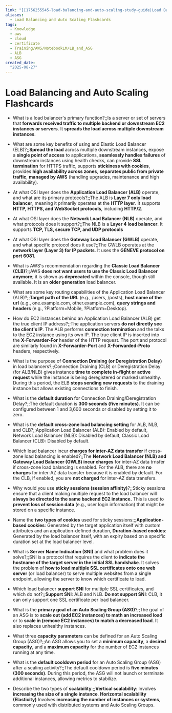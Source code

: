 ```yaml
---
link: "[[1756255545-load-balancing-and-auto-scaling-study-guide|Load Balancing and Auto Scaling Study Guide]]"
aliases: 
  - Load Balancing and Auto Scaling Flashcards 
tags:
  - Knowledge
  - aws
  - cloud
  - certificate
  - Training/AWS/NotebookLM/LB_and_ASG
  - ALB
  - ASG
created_date:
  "2025-08-27"
---
```

# Load Balancing and Auto Scaling Flashcards 
- What is a load balancer's primary function?;;Is a server or set of servers that **forwards received traffic to multiple backend or downstream EC2 instances or servers**. It **spreads the load across multiple downstream instances**.
<!--SR:!2025-11-18,62,310-->
- What are some key benefits of using and Elastic Load Balancer (ELB)?;;**Spread the load** across multiple downstream instances, expose a **single point of access** to applications, **seamlessly handles failures** of downstream instances using health checks, can provide **SSL termination** for HTTPS traffic, supports **stickiness with cookies**, provides **high availability across zones**, **separates public from private traffic**, **managed by AWS** (handling upgrades, maintenance and high availability).
<!--SR:!2025-10-08,29,270-->
- At what OSI layer does the **Application Load Balancer (ALB)** operate, and what are its primary protocols?;;The ALB is **Layer 7 only load balancer**, meaning it primarily operates at the **HTTP layer**. It supports **HTTP, HTTPS, and WebSocket protocols**, including **HTTP/2**.
<!--SR:!2025-11-19,63,310-->
- At what OSI layer does the **Network Load Balancer (NLB)** operate, and what protocols does it support?;;The NLB is a **Layer 4 load balancer**. It supports **TCP, TLS, secure TCP, and UDP protocols**
<!--SR:!2025-10-13,31,270-->
- At what OSI layer does the **Gateway Load Balancer (GWLB)** operate, and what specific protocol does it use?;;The GWLB operates at the **network layer (Layer 3) for IP packets**. It uses the **GENEVE protocol on port 6081**.
<!--SR:!2025-11-01,45,290-->
- What is AWS's recommendation regarding the **Classic Load Balancer (CLB)**?;;AWS **does not want users to use the Classic Load Balancer anymore**; it is shown as **deprecated** within the console, though still available. It is an **older generation** load balancer.
<!--SR:!2025-11-11,55,310-->
- What are some key routing capabilities of the Application Load Balancer (ALB)?;;**Target path of the URL** (e.g., /users, /posts), **host name of the url** (e.g., one.example.com, other.example.com), **query strings and headers** (e.g., ?Platform=Mobile, ?Platform=Desktop).
<!--SR:!2025-10-23,41,290-->
- How do EC2 instances behind an Application Load Balancer (ALB) get the true client IP address?;;The application servers **do not directly see the client's IP**. The ALB performs **connection termination** and the talks to the EC2 instance using its own IP. The true client IP is inserted into the **X-Forwarder-For** header of the HTTP request. The port and protocol are similarly found in **X-Forwarder-Port** and **X-Forwarded-Proto** headers, respectively.
<!--SR:!2025-11-10,54,310-->
- What is the purpose of **Connection Draining (or Deregistration Delay)** in load balancers?;;Connection Draining (CLB) or Deregistration Delay (for ALB/NLB) gives instance **time to complete in-flight or active request** while the instance is being deregistered or marked unhealthy. During this period, the ELB **stops sending new requests** to the draining instance but allows existing connections to finish.
<!--SR:!2025-10-03,25,270-->
- What is the **default duration** for Connection Draining/Deregistration Delay?;;The default duration is **300 seconds (five minutes)**. It can be configured between 1 and 3,600 seconds or disabled by setting it to zero.
<!--SR:!2025-10-17,30,250-->
- What is the **default cross-zone load balancing setting** for ALB, NLB, and CLB?;;Application Load Balancer (ALB): Enabled by default, Network Load Balancer (NLB): Disabled by default, Classic Load Balancer (CLB): Disabled by default.
<!--SR:!2025-10-13,26,250-->
- Which load balancer incur **charges for inter-AZ data transfer** if cross-zone load balancing is enabled?;;The **Network Load Balancer (NLB) and Gateway Load Balancer (GWLB) incur charges** for inter-AZ data trnsfer if cross-zone load balancing is enabled. For the ALB, there are **no charges** for inter-AZ data transfer because it is enabled by default. For the CLB, if enabled, you are **not charged** for inter-AZ data transfers.
<!--SR:!2025-09-29,20,250-->
- Why would you use **sticky sessions (session affinity)**?;;Sticky sessions ensure that a client making multiple request to the load balancer will **always be directed to the same backend EC2 instance.** This is used to **prevent loss of session data** (e.g., user login information) that might be stored on a specific instance.
<!--SR:!2025-11-21,65,310-->
- Name the **two types of cookies** used for sticky sessions:;;**Application-based cookies**: Generated by the target application itself with custom attributes and an application-defined duration, **Duration-based cookies**: Generated by the load balancer itself, with an expiry based on a specific duration set at the load balancer level.
<!--SR:!2025-10-07,28,270-->
- What is **Server Name Indication (SNI)** and what problem does it solve?;;SNI is a protocol that requires the client to **indicate the hostname of the target server in the initial SSL handshake**. It solves the problem of **how to load multiple SSL certificates onto one web server** (or load balancer) to serve multiple websites from a single endpoint, allowing the server to know which certificate to load.
<!--SR:!2025-10-04,24,250-->
- Which load balancer **support SNI** for multiple SSL certificates, and which do not?;;**Support SNI**: ALB and NLB. **Do not support SNI**: CLB, it can only support one SSL certificate per load balancer.
<!--SR:!2025-10-09,28,270-->
- What is the **primary goal of an Auto Scaling Group (ASG)**?;;The goal of an ASG is to **scale out (add EC2 instances) to math an increased load** or to **scale in (remove EC2 instances) to match a decreased load**. It also replaces unhealthy instances.
<!--SR:!2025-11-12,56,310-->
- What three **capacity parameters** can be defined for an Auto Scaling Group (ASG)?;;An ASG allows you to set a **minimum capacity**, a **desired capacity**, and a **maximum capacity** for the number of EC2 instances running at any time.
<!--SR:!2025-10-02,24,270-->
- What is the **default cooldown period** for an Auto Scaling Group (ASG) after a scaling activity?;;The default cooldown period is **five minutes (300 seconds)**. During this period, the ASG will not launch or terminate additional instances, allowing metrics to stabilize.
<!--SR:!2025-10-03,23,250-->
- Describe the two types of **scalability**:;;**Vertical scalability**: Involves **increasing the size of a single instance**. **Horizontal scalability (Elasticity)** Involves **increasing the number of instances or systems**, commonly used with distributed systems and Auto Scaling Groups.
<!--SR:!2025-11-20,64,310-->


